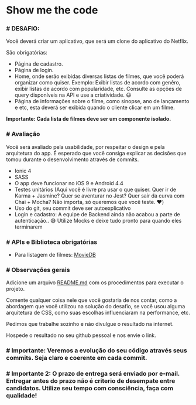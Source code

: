 # Show me the code

### # DESAFIO:

Você deverá criar um aplicativo, que será um clone do aplicativo do Netflix. 

São obrigatórias:
 * Página de cadastro.
 * Página de login.
 * Home, onde serão exibidas diversas listas de filmes, que você poderá organizar como quiser. 
    Exemplo: Exibir listas de acordo com genêro, exibir listas de acordo com popularidade, etc. Consulte as opções de query disponíveis na API e use a criatividade. :smiley:
 * Página de informações sobre o filme, como sinopse, ano de lançamento e etc, esta deverá ser exibida quando o cliente clicar em um filme.
 
 **Importante: Cada lista de filmes deve ser um componente isolado.**

### # Avaliação

Você será avaliado pela usabilidade, por respeitar o design e pela arquitetura do app. É esperado que você consiga explicar as decisões que tomou durante o desenvolvimento através de commits.

* Ionic 4
* SASS
* O app deve funcionar no iOS 9 e Android 4.4
* Testes unitários (Aqui você é livre pra usar o que quiser. Quer ir de Karma + Jasmine? Quer se aventurar no Jest? Quer sair da curva com Chai + Mocha? Não importa, só queremos que você teste. :heart:)
* Uso do git, seu commit deve ser autoexplicativo
* Login e cadastro: A equipe de Backend ainda não acabou a parte de autenticação.. 😅 Utilize Mocks e deixe tudo pronto para quando eles terminarem

### # APIs e Biblioteca obrigatórias
* Para listagem de filmes: [MovieDB](https://developers.themoviedb.org/3/getting-started/introduction)

### # Observações gerais

Adicione um arquivo [README.md](http://README.md) com os procedimentos para executar o projeto.

Comente qualquer coisa nele que você gostaria de nos contar, como a abordagem que você utilizou na solução do desafio, se você usou alguma arquitetura de CSS, como suas escolhas influenciaram na performance, etc.

Pedimos que trabalhe sozinho e não divulgue o resultado na internet.

Hospede o resultado no seu github pessoal e nos envie o link.

### # Importante: Veremos a evolução do seu código através seus commits. Seja claro e coerente em cada commit.

### # Importante 2: O prazo de entrega será enviado por e-mail. Entregar antes do prazo não é criterio de desempate entre candidatos. Utilize seu tempo com consciência, faça com qualidade!
